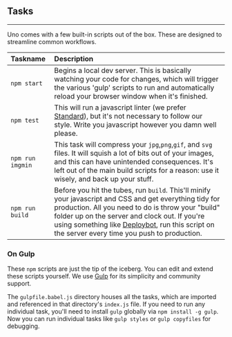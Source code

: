 ## Tasks
---
Uno comes with a few built-in scripts out of the box. These are designed to streamline common workflows.

| Taskname     | Description     |
| :------------- | :------------- |
|`npm start`       | Begins a local dev server. This is basically watching your code for changes, which will trigger the various 'gulp' scripts to run and automatically reload your browser window when it's finished.
|`npm test`       | This will run a javascript linter (we prefer [Standard](http://standardjs.com/)), but it's not necessary to follow our style. Write you javascript however you damn well please.
|`npm run imgmin`       | This task will compress your `jpg`,`png`,`gif`, and `svg` files. It will squish a lot of bits out of your images, and this can have unintended consequences. It's left out of the main build scripts for a reason: use it wisely, and back up your stuff.
|`npm run build`       | Before you hit the tubes, run `build`. This'll minify your javascript and CSS and get everything tidy for production. All you need to do is throw your "build" folder up on the server and clock out. If you're using something like [Deploybot](https://deploybot.com), run this script on the server every time you push to production.

### On Gulp
These `npm` scripts are just the tip of the iceberg. You can edit and extend these scripts yourself. We use [Gulp](http://gulpjs.com) for its simplicity and community support.

The `gulpfile.babel.js` directory houses all the tasks, which are imported and referenced in that directory's `index.js` file. If you need to run any individual task, you'll need to install `gulp` globally via `npm install -g gulp`. Now you can run individual tasks like `gulp styles` or `gulp copyfiles` for debugging.
